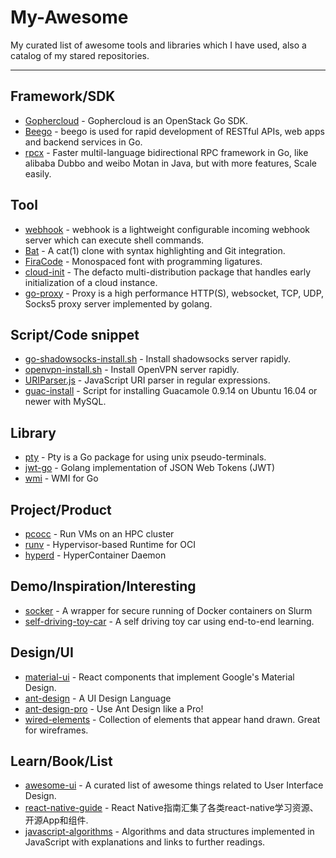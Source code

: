 # My-Awesome

My curated list of awesome tools and libraries which I have used, also a catalog of my stared repositories.

-----

## Framework/SDK

- [Gophercloud](https://github.com/gophercloud/gophercloud) - Gophercloud is an OpenStack Go SDK.
- [Beego](https://github.com/astaxie/beego) - beego is used for rapid development of RESTful APIs, web apps and backend services in Go.
- [rpcx](https://github.com/smallnest/rpcx) - Faster multil-language bidirectional RPC framework in Go, like alibaba Dubbo and weibo Motan in Java, but with more features, Scale easily.

## Tool

- [webhook](https://github.com/adnanh/webhook) - webhook is a lightweight configurable incoming webhook server which can execute shell commands.
- [Bat](https://github.com/sharkdp/bat) - A cat(1) clone with syntax highlighting and Git integration.
- [FiraCode](https://github.com/tonsky/FiraCode) - Monospaced font with programming ligatures.
- [cloud-init](https://github.com/cloud-init/cloud-init) - The defacto multi-distribution package that handles early initialization of a cloud instance.
- [go-proxy](https://github.com/snail007/goproxy) - Proxy is a high performance HTTP(S), websocket, TCP, UDP, Socks5 proxy server implemented by golang.

## Script/Code snippet

- [go-shadowsocks-install.sh](https://gist.github.com/ansiz/101e876264699b42e07c00b9286f171b) - Install shadowsocks server rapidly.
- [openvpn-install.sh](https://gist.github.com/ansiz/c08098eaf5d666f04dbb2bb6425c4db9) - Install OpenVPN server rapidly.
- [URIParser.js](https://gist.github.com/ansiz/1575e41509a370b003fbe8b7ac1221c7) - JavaScript URI parser in regular expressions.
- [guac-install](https://github.com/MysticRyuujin/guac-install) - Script for installing Guacamole 0.9.14 on Ubuntu 16.04 or newer with MySQL.

## Library

- [pty](https://github.com/kr/pty) - Pty is a Go package for using unix pseudo-terminals.
- [jwt-go](https://github.com/dgrijalva/jwt-go) - Golang implementation of JSON Web Tokens (JWT)
- [wmi](https://github.com/StackExchange/wmi) - WMI for Go

## Project/Product

- [pcocc](https://github.com/cea-hpc/pcocc) - Run VMs on an HPC cluster
- [runv](https://github.com/hyperhq/runv) - Hypervisor-based Runtime for OCI
- [hyperd](https://github.com/hyperhq/hyperd) - HyperContainer Daemon

## Demo/Inspiration/Interesting

- [socker](https://github.com/unioslo/socker) - A wrapper for secure running of Docker containers on Slurm
- [self-driving-toy-car](https://github.com/experiencor/self-driving-toy-car) - A self driving toy car using end-to-end learning.

## Design/UI

- [material-ui](https://github.com/mui-org/material-ui) - React components that implement Google's Material Design.
- [ant-design](https://github.com/ant-design/ant-design) - A UI Design Language
- [ant-design-pro](https://github.com/ant-design/ant-design-pro) - Use Ant Design like a Pro!
- [wired-elements](https://github.com/wiredjs/wired-elements) - Collection of elements that appear hand drawn. Great for wireframes.

## Learn/Book/List

- [awesome-ui](https://github.com/tipoqueno/awesome-ui) - A curated list of awesome things related to User Interface Design.
- [react-native-guide](https://github.com/reactnativecn/react-native-guide) - React Native指南汇集了各类react-native学习资源、开源App和组件.
- [javascript-algorithms](https://github.com/trekhleb/javascript-algorithms) - Algorithms and data structures implemented in JavaScript with explanations and links to further readings.